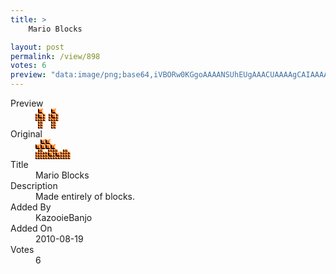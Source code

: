 ```yaml
---
title: >
    Mario Blocks

layout: post
permalink: /view/898
votes: 6
preview: "data:image/png;base64,iVBORw0KGgoAAAANSUhEUgAAACUAAAAgCAIAAAAaMSbnAAAABnRSTlMA/wD/AP5AXyvrAAABEklEQVRIie2VTRKDIAyFnw43aq8knAnO5JlMFzKQRMTQhZ3pyLCg5H389JkwEW0oLczwEaqlgLjpyWYz4DMPTQlIQauPS5w0C+6ODIEx5s2M+Ix727/vB6KtdADkZdSD1sg1nW7BxX5KXRnbfhbcqaShtZVAXPNaRHQQd/UL9jGP+UecAnyc3qFo1Gqj+N3553YRIHWthbImLqchA+7Is1OkNiM0nZABF/51Tmfxz4Jr/8jnu+efGKjXYzh5na1lXmgOOT6Ea/9qArGnpHPMb/D9aLv0ctysYXb89nrNb2kZd/yzjJ1gMDf/dDrkeEVGcYsZQ+9RH//1e5snu5517neJi/rCk2m0sljxx7/Hv8e/0j8EMWX5bCK4KgAAAABJRU5ErkJggg=="
---
```

<dl class="side-by-side">
<dt>Preview</dt>
<dd>
    <img class="preview" src="data:image/png;base64,iVBORw0KGgoAAAANSUhEUgAAACUAAAAgCAIAAAAaMSbnAAAABnRSTlMA/wD/AP5AXyvrAAABEklEQVRIie2VTRKDIAyFnw43aq8knAnO5JlMFzKQRMTQhZ3pyLCg5H389JkwEW0oLczwEaqlgLjpyWYz4DMPTQlIQauPS5w0C+6ODIEx5s2M+Ix727/vB6KtdADkZdSD1sg1nW7BxX5KXRnbfhbcqaShtZVAXPNaRHQQd/UL9jGP+UecAnyc3qFo1Gqj+N3553YRIHWthbImLqchA+7Is1OkNiM0nZABF/51Tmfxz4Jr/8jnu+efGKjXYzh5na1lXmgOOT6Ea/9qArGnpHPMb/D9aLv0ctysYXb89nrNb2kZd/yzjJ1gMDf/dDrkeEVGcYsZQ+9RH//1e5snu5517neJi/rCk2m0sljxx7/Hv8e/0j8EMWX5bCK4KgAAAABJRU5ErkJggg==">
</dd>
<dt>Original</dt>
<dd>
    <img class="preview" src="data:image/png;base64,iVBORw0KGgoAAAANSUhEUgAAAEAAAAAgCAYAAACinX6EAAAA9ElEQVR42u1XQQrDMAzLa/en/Wl/yhh0o8tMZJBC7cyBHlw7Aam1rLQGVr+13h93+3nlQL5tsGyQxztHPj8BH5Dn5wDqyBcBRUARsIEIvoF+AT6J4CSfHL0Bbvzqs3wKgMyc38EnsHM+vU9gRS69SBYBRcC/E0DO+dw+gZ3z2/mEn5E1xOz+1efrfME4x/2/LNq/+vwiQDIVLPFy9izav/p8bc/TMbobsPUCTWB/WTtGdwO2XtdSegKQMWLr5QSQPWvGyBmy9TJNUfc8AsTWp9CAdC2wQgTR3YCtD6sBDu9P1YfXgGjxdT4gTlwEXOIDAsXT9QRXonurdI6yUQAAAABJRU5ErkJggg==">
</dd>
<dt>Title</dt>
<dd>Mario Blocks</dd>
<dt>Description</dt>
<dd>Made entirely of blocks.</dd>
<dt>Added By</dt>
<dd>KazooieBanjo</dd>
<dt>Added On</dt>
<dd>2010-08-19</dd>
<dt>Votes</dt>
<dd>6</dd>
</dl>
